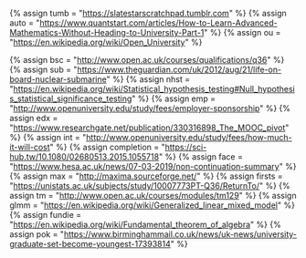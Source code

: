 {%	assign tumb = "https://slatestarscratchpad.tumblr.com"		%}
{%	assign auto = "https://www.quantstart.com/articles/How-to-Learn-Advanced-Mathematics-Without-Heading-to-University-Part-1"	%}
{%	assign ou = "https://en.wikipedia.org/wiki/Open_University"	%}

{%	assign bsc = "http://www.open.ac.uk/courses/qualifications/q36"			%}
{% 	assign sub = "https://www.theguardian.com/uk/2012/aug/21/life-on-board-nuclear-submarine"	%}
{% 	assign nhst = "https://en.wikipedia.org/wiki/Statistical_hypothesis_testing#Null_hypothesis_statistical_significance_testing"		%}
{% 	assign emp = "http://www.openuniversity.edu/study/fees/employer-sponsorship"		%}
{% 	assign edx = "https://www.researchgate.net/publication/330316898_The_MOOC_pivot"	%}
{% 	assign int = "http://www.openuniversity.edu/study/fees/how-much-it-will-cost"		%}
{%	assign completion = "https://sci-hub.tw/10.1080/02680513.2015.1055718"				%}
{%	assign face = "https://www.hesa.ac.uk/news/07-03-2019/non-continuation-summary"		%}
{%	assign max = "http://maxima.sourceforge.net/"	%}
{%	assign firsts = "https://unistats.ac.uk/subjects/study/10007773PT-Q36/ReturnTo/"		%}
{%	assign tm = "http://www.open.ac.uk/courses/modules/tm129"						%}
{%	assign glmm = "https://en.wikipedia.org/wiki/Generalized_linear_mixed_model"		%}
{%	assign fundie = "https://en.wikipedia.org/wiki/Fundamental_theorem_of_algebra"		%}
{%	assign pok = "https://www.birminghammail.co.uk/news/uk-news/university-graduate-set-become-youngest-17393814"	%}